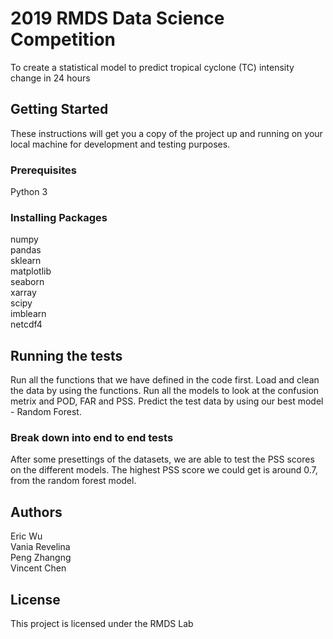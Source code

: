 # 2019 RMDS Data Science Competition

To create a statistical model to predict tropical cyclone (TC) intensity change in 24 hours

## Getting Started

These instructions will get you a copy of the project up and running on your local machine for development and testing purposes.

### Prerequisites

Python 3

### Installing Packages

numpy  
pandas  
sklearn  
matplotlib  
seaborn  
xarray  
scipy  
imblearn  
netcdf4

## Running the tests

Run all the functions that we have defined in the code first.
Load and clean the data by using the functions.
Run all the models to look at the confusion metrix and POD, FAR and PSS.
Predict the test data by using our best model - Random Forest.

### Break down into end to end tests

After some presettings of the datasets, we are able to test the PSS scores on the different models. The highest PSS score we could get is around 0.7, from the random forest model.

## Authors

Eric Wu  
Vania Revelina  
Peng Zhangng  
Vincent Chen 

## License

This project is licensed under the RMDS Lab
